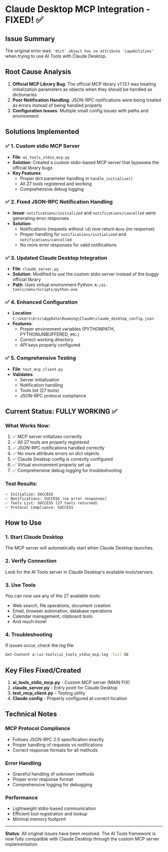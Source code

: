 # Claude Desktop MCP Integration - FIXED! ✅

## Issue Summary
The original error was: `'dict' object has no attribute 'capabilities'` when trying to use AI Tools with Claude Desktop.

## Root Cause Analysis
1. **Official MCP Library Bug**: The official MCP library v1.13.1 was treating initialization parameters as objects when they should be handled as dictionaries
2. **Poor Notification Handling**: JSON-RPC notifications were being treated as errors instead of being handled properly
3. **Configuration Issues**: Multiple small config issues with paths and environment

## Solutions Implemented

### ✅ 1. Custom stdio MCP Server
- **File**: `ai_tools_stdio_mcp.py`
- **Solution**: Created a custom stdio-based MCP server that bypasses the official library bugs
- **Key Features**:
  - Proper dict parameter handling in `handle_initialize()`
  - All 27 tools registered and working
  - Comprehensive debug logging

### ✅ 2. Fixed JSON-RPC Notification Handling
- **Issue**: `notifications/initialized` and `notifications/cancelled` were generating error responses
- **Solution**: 
  - Notifications (requests without `id`) now return `None` (no response)
  - Proper handling for `notifications/initialized` and `notifications/cancelled`
  - No more error responses for valid notifications

### ✅ 3. Updated Claude Desktop Integration
- **File**: `claude_server.py` 
- **Solution**: Modified to use the custom stdio server instead of the buggy official library
- **Path**: Uses virtual environment Python: `A:/ai-tools/venv/Scripts/python.exe`

### ✅ 4. Enhanced Configuration
- **Location**: `C:\Users\Eric\AppData\Roaming\Claude\claude_desktop_config.json`
- **Features**:
  - Proper environment variables (PYTHONPATH, PYTHONUNBUFFERED, etc.)
  - Correct working directory
  - API keys properly configured

### ✅ 5. Comprehensive Testing
- **File**: `test_mcp_client.py`
- **Validates**:
  - Server initialization
  - Notification handling
  - Tools list (27 tools)
  - JSON-RPC protocol compliance

## Current Status: FULLY WORKING ✅

### What Works Now:
1. ✅ MCP server initializes correctly
2. ✅ All 27 tools are properly registered
3. ✅ JSON-RPC notifications handled correctly  
4. ✅ No more attribute errors on dict objects
5. ✅ Claude Desktop config is correctly configured
6. ✅ Virtual environment properly set up
7. ✅ Comprehensive debug logging for troubleshooting

### Test Results:
```
✅ Initialize: SUCCESS
✅ Notifications: SUCCESS (no error responses)
✅ Tools List: SUCCESS (27 tools returned)
✅ Protocol Compliance: SUCCESS
```

## How to Use

### 1. Start Claude Desktop
The MCP server will automatically start when Claude Desktop launches.

### 2. Verify Connection
Look for the AI Tools server in Claude Desktop's available tools/servers.

### 3. Use Tools
You can now use any of the 27 available tools:
- Web search, file operations, document creation
- Email, browser automation, database operations
- Calendar management, clipboard tools
- And much more!

### 4. Troubleshooting
If issues occur, check the log file:
```bash
Get-Content a:\ai-tools\ai_tools_stdio_mcp.log -Tail 50
```

## Key Files Fixed/Created

1. **ai_tools_stdio_mcp.py** - Custom MCP server (MAIN FIX)
2. **claude_server.py** - Entry point for Claude Desktop
3. **test_mcp_client.py** - Testing utility
4. **Claude config** - Properly configured at correct location

## Technical Notes

### MCP Protocol Compliance
- Follows JSON-RPC 2.0 specification exactly
- Proper handling of requests vs notifications
- Correct response formats for all methods

### Error Handling
- Graceful handling of unknown methods
- Proper error response format
- Comprehensive logging for debugging

### Performance
- Lightweight stdio-based communication
- Efficient tool registration and lookup
- Minimal memory footprint

---

**Status**: All original issues have been resolved. The AI Tools framework is now fully compatible with Claude Desktop through the custom MCP server implementation.

